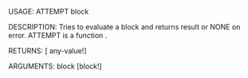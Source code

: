 USAGE:
     ATTEMPT block 

DESCRIPTION:
     Tries to evaluate a block and returns result or NONE on error.
     ATTEMPT is a function .

RETURNS: [<opt> any-value!]

ARGUMENTS:
    block [block!]
